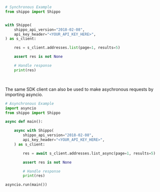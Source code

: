 <!-- Start SDK Example Usage [usage] -->
```python
# Synchronous Example
from shippo import Shippo


with Shippo(
    shippo_api_version="2018-02-08",
    api_key_header="<YOUR_API_KEY_HERE>",
) as s_client:

    res = s_client.addresses.list(page=1, results=5)

    assert res is not None

    # Handle response
    print(res)
```

</br>

The same SDK client can also be used to make asychronous requests by importing asyncio.
```python
# Asynchronous Example
import asyncio
from shippo import Shippo

async def main():

    async with Shippo(
        shippo_api_version="2018-02-08",
        api_key_header="<YOUR_API_KEY_HERE>",
    ) as s_client:

        res = await s_client.addresses.list_async(page=1, results=5)

        assert res is not None

        # Handle response
        print(res)

asyncio.run(main())
```
<!-- End SDK Example Usage [usage] -->